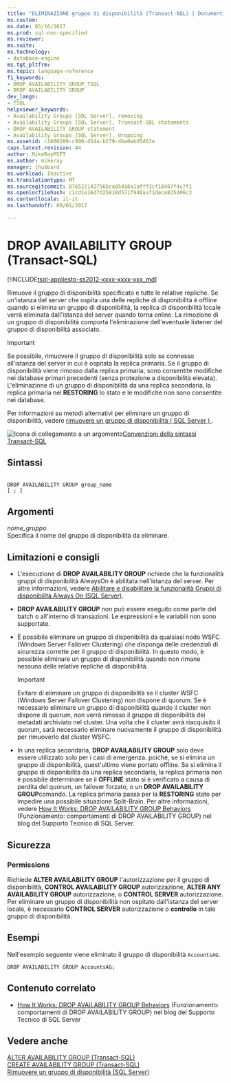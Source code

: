 ```yaml
---
title: "ELIMINAZIONE gruppo di disponibilità (Transact-SQL) | Documenti Microsoft"
ms.custom: 
ms.date: 03/16/2017
ms.prod: sql-non-specified
ms.reviewer: 
ms.suite: 
ms.technology:
- database-engine
ms.tgt_pltfrm: 
ms.topic: language-reference
f1_keywords:
- DROP_AVAILABILITY_GROUP_TSQL
- DROP AVAILABILITY GROUP
dev_langs:
- TSQL
helpviewer_keywords:
- Availability Groups [SQL Server], removing
- Availability Groups [SQL Server], Transact-SQL statements
- DROP AVAILABILITY GROUP statement
- Availability Groups [SQL Server], dropping
ms.assetid: c1600289-c990-454a-b279-dba0ebd5d63e
caps.latest.revision: 44
author: MikeRayMSFT
ms.author: mikeray
manager: jhubbard
ms.workload: Inactive
ms.translationtype: MT
ms.sourcegitcommit: 876522142756bca05416a1afff3cf10467f4c7f1
ms.openlocfilehash: c1cd1e16d7d25810d571f940aaf1dece825406c3
ms.contentlocale: it-it
ms.lasthandoff: 09/01/2017

---
```

# <a name="drop-availability-group-transact-sql"></a>DROP AVAILABILITY GROUP (Transact-SQL)
[!INCLUDE[tsql-appliesto-ss2012-xxxx-xxxx-xxx_md](../../includes/tsql-appliesto-ss2012-xxxx-xxxx-xxx-md.md)]

  Rimuove il gruppo di disponibilità specificato e tutte le relative repliche. Se un'istanza del server che ospita una delle repliche di disponibilità è offline quando si elimina un gruppo di disponibilità, la replica di disponibilità locale verrà eliminata dall'istanza del server quando torna online. La rimozione di un gruppo di disponibilità comporta l'eliminazione dell'eventuale listener del gruppo di disponibilità associato.  
  
> [!IMPORTANT]  
>  Se possibile, rimuovere il gruppo di disponibilità solo se connesso all'istanza del server in cui è ospitata la replica primaria. Se il gruppo di disponibilità viene rimosso dalla replica primaria, sono consentite modifiche nei database primari precedenti (senza protezione a disponibilità elevata). L'eliminazione di un gruppo di disponibilità da una replica secondaria, la replica primaria nel **RESTORING** lo stato e le modifiche non sono consentite nei database.  
  
 Per informazioni su metodi alternativi per eliminare un gruppo di disponibilità, vedere [rimuovere un gruppo di disponibilità &#40; SQL Server &#41; ](../../database-engine/availability-groups/windows/remove-an-availability-group-sql-server.md).  
  
 ![Icona di collegamento a un argomento](../../database-engine/configure-windows/media/topic-link.gif "Icona di collegamento a un argomento")[Convenzioni della sintassi Transact-SQL](../../t-sql/language-elements/transact-sql-syntax-conventions-transact-sql.md)  
  
## <a name="syntax"></a>Sintassi  
  
```  
  
DROP AVAILABILITY GROUP group_name   
[ ; ]  
```  
  
## <a name="arguments"></a>Argomenti  
 *nome_gruppo*  
 Specifica il nome del gruppo di disponibilità da eliminare.  
  
## <a name="limitations-and-recommendations"></a>Limitazioni e consigli  
  
-   L'esecuzione di **DROP AVAILABILITY GROUP** richiede che la funzionalità gruppi di disponibilità AlwaysOn è abilitata nell'istanza del server. Per altre informazioni, vedere [Abilitare e disabilitare la funzionalità Gruppi di disponibilità Always On &#40;SQL Server&#41;](../../database-engine/availability-groups/windows/enable-and-disable-always-on-availability-groups-sql-server.md).  
  
-   **DROP AVAILABILITY GROUP** non può essere eseguito come parte del batch o all'interno di transazioni. Le espressioni e le variabili non sono supportate.  
  
-   È possibile eliminare un gruppo di disponibilità da qualsiasi nodo WSFC (Windows Server Failover Clustering) che disponga delle credenziali di sicurezza corrette per il gruppo di disponibilità. In questo modo, è possibile eliminare un gruppo di disponibilità quando non rimane nessuna delle relative repliche di disponibilità.  
  
    > [!IMPORTANT]  
    >  Evitare di eliminare un gruppo di disponibilità se il cluster WSFC (Windows Server Failover Clustering) non dispone di quorum. Se è necessario eliminare un gruppo di disponibilità quando il cluster non dispone di quorum, non verrà rimosso il gruppo di disponibilità dei metadati archiviato nel cluster. Una volta che il cluster avrà riacquisito il quorum, sarà necessario eliminare nuovamente il gruppo di disponibilità per rimuoverlo dal cluster WSFC.  
  
-   In una replica secondaria, **DROP AVAILABILITY GROUP** solo deve essere utilizzato solo per i casi di emergenza. poiché, se si elimina un gruppo di disponibilità, quest'ultimo viene portato offline. Se si elimina il gruppo di disponibilità da una replica secondaria, la replica primaria non è possibile determinare se il **OFFLINE** stato si è verificato a causa di perdita del quorum, un failover forzato, o un **DROP AVAILABILITY GROUP**comando. La replica primaria passa per la **RESTORING** stato per impedire una possibile situazione Split-Brain. Per altre informazioni, vedere [How It Works: DROP AVAILABILITY GROUP Behaviors](http://blogs.msdn.com/b/psssql/archive/2012/06/13/how-it-works-drop-availability-group-behaviors.aspx) (Funzionamento: comportamenti di DROP AVAILABILITY GROUP) nel blog del Supporto Tecnico di SQL Server.  
  
## <a name="security"></a>Sicurezza  
  
### <a name="permissions"></a>Permissions  
 Richiede **ALTER AVAILABILITY GROUP** l'autorizzazione per il gruppo di disponibilità, **CONTROL AVAILABILITY GROUP** autorizzazione, **ALTER ANY AVAILABILITY GROUP** autorizzazione, o **CONTROL SERVER** autorizzazione. Per eliminare un gruppo di disponibilità non ospitato dall'istanza del server locale, è necessario **CONTROL SERVER** autorizzazione o **controllo** in tale gruppo di disponibilità.  
  
## <a name="examples"></a>Esempi  
 Nell'esempio seguente viene eliminato il gruppo di disponibilità `AccountsAG`.  
  
```  
DROP AVAILABILITY GROUP AccountsAG;  
```  
  
##  <a name="RelatedContent"></a> Contenuto correlato  
  
-   [How It Works: DROP AVAILABILITY GROUP Behaviors](http://blogs.msdn.com/b/psssql/archive/2012/06/13/how-it-works-drop-availability-group-behaviors.aspx) (Funzionamento: comportamenti di DROP AVAILABILITY GROUP) nel blog del Supporto Tecnico di SQL Server  
  
## <a name="see-also"></a>Vedere anche  
 [ALTER AVAILABILITY GROUP &#40;Transact-SQL&#41;](../../t-sql/statements/alter-availability-group-transact-sql.md)   
 [CREATE AVAILABILITY GROUP &#40;Transact-SQL&#41;](../../t-sql/statements/create-availability-group-transact-sql.md)   
 [Rimuovere un gruppo di disponibilità &#40;SQL Server&#41;](../../database-engine/availability-groups/windows/remove-an-availability-group-sql-server.md)  
  
  

